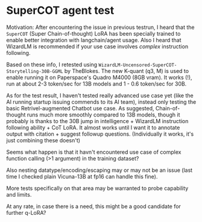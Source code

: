 # SuperCOT agent test

Motivation: After encountering the issue in previous testrun, I heard that the `SuperCOT` (Super Chain-of-thought) LoRA has been specially trained to enable better integration with langchain/agent usage. Also I heard that WizardLM is recommended if your use case involves *complex* instruction following.

Based on these info, I retested using `WizardLM-Uncensored-SuperCOT-Storytelling-30B-GGML` by TheBlokes. The new K-quant (q3, M) is used to enable running it on Paperspace's Quadro M4000 (8GB vram). It works (!), run at about 2-3 token/sec for 13B models and 1 - 0.6 token/sec for 30B.

As for the test result, I haven't tested really advanced use case yet (like the AI running startup issuing commends to its AI team), instead only testing the basic Retrivel-augmented Chatbot use case. As suggested, Chain-of-thought runs much more smoothly compared to 13B models, though it probably is thanks to the 30B jump in intelligence + WizardLM instruction following ability + CoT LoRA. It almost works until I want it to annotate output with citation + suggest followup questions. (Individually it works, it's just combining these doesn't)

Seems what happen is that it havn't encountered use case of complex function calling (>1 argument) in the training dataset?

Also nesting datatype/encoding/escaping may or may not be an issue (last time I checked plain Vicuna-13B at fp16 can handle this fine).

More tests specifically on that area may be warranted to probe capability and limits.

At any rate, in case there is a need, this might be a good candidate for further q-LoRA?
